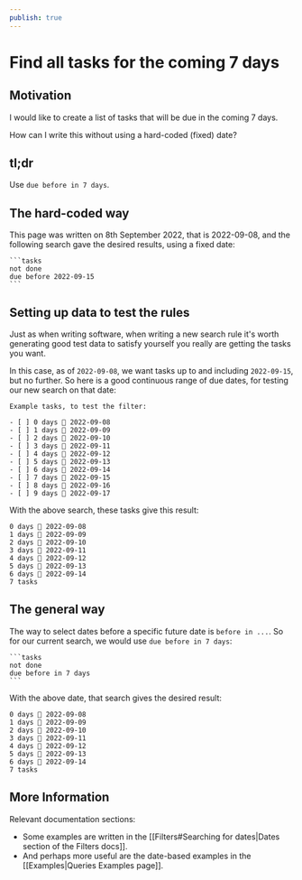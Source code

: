 ```yaml
---
publish: true
---
```


# Find all tasks for the coming 7 days

## Motivation

I would like to create a list of tasks that will be due in the coming 7 days.

How can I write this without using a hard-coded (fixed) date?

## tl;dr

Use `due before in 7 days`.

## The hard-coded way

This page was written on 8th September 2022, that is 2022-09-08, and the following search gave the desired results, using a fixed date:

    ```tasks
    not done
    due before 2022-09-15
    ```

## Setting up data to test the rules

Just as when writing software, when writing a new search rule it's worth generating good test data to satisfy yourself you really are getting the tasks you want.

In this case, as of `2022-09-08`, we want tasks up to and including `2022-09-15`, but no further. So here is a good continuous range of due dates, for testing our new search on that date:

```text
Example tasks, to test the filter:

- [ ] 0 days 📅 2022-09-08
- [ ] 1 days 📅 2022-09-09
- [ ] 2 days 📅 2022-09-10
- [ ] 3 days 📅 2022-09-11
- [ ] 4 days 📅 2022-09-12
- [ ] 5 days 📅 2022-09-13
- [ ] 6 days 📅 2022-09-14
- [ ] 7 days 📅 2022-09-15
- [ ] 8 days 📅 2022-09-16
- [ ] 9 days 📅 2022-09-17
```

With the above search, these tasks give this result:

```text
0 days 📅 2022-09-08
1 days 📅 2022-09-09
2 days 📅 2022-09-10
3 days 📅 2022-09-11
4 days 📅 2022-09-12
5 days 📅 2022-09-13
6 days 📅 2022-09-14
7 tasks
```

## The general way

The way to select dates before a specific future date is `before in ...`. So for our current search, we would use `due before in 7 days`:

    ```tasks
    not done
    due before in 7 days
    ```

With the above date, that search gives the desired result:

```text
0 days 📅 2022-09-08
1 days 📅 2022-09-09
2 days 📅 2022-09-10
3 days 📅 2022-09-11
4 days 📅 2022-09-12
5 days 📅 2022-09-13
6 days 📅 2022-09-14
7 tasks
```

## More Information

Relevant documentation sections:

- Some examples are written in the [[Filters#Searching for dates|Dates section of the Filters docs]].
- And perhaps more useful are the date-based examples in the [[Examples|Queries Examples page]].

